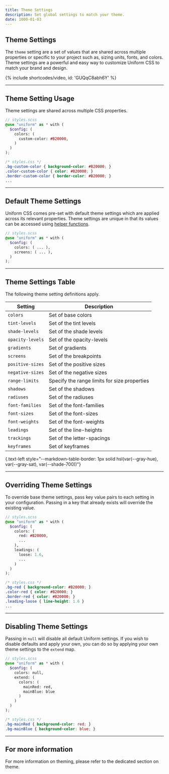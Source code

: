 ```yaml
---
title: Theme Settings
description: Set global settings to match your theme.
date: 1000-01-03
---
```



## Theme Settings

The `theme` setting are a set of values that are shared across multiple properties or specific to your project such as, sizing units, fonts, and colors. Theme settings are a powerful and easy way to customize Uniform CSS to match your brand and design.

{% include shortcodes/video, id: 'GUQqC8abh6Y' %}

---

## Theme Setting Usage

Theme settings are shared across multiple CSS properties.

```scss
// styles.scss
@use "uniform" as * with (
  $config: (
    colors: (
      custom-color: #B20000,
    )
  )
);
```

```css
/* styles.css */
.bg-custom-color { background-color: #B20000; }
.color-custom-color { color: #B20000; }
.border-custom-color { border-color: #B20000; }
...
```

---

## Default Theme Settings

Uniform CSS comes pre-set with default theme settings which are applied across its relevant properties. Theme settings are unique in that its values can be accessed using [helper functions](/docs/helper-functions).

```scss
// styles.scss
@use "uniform" as * with (
  $config: (
    colors: ( ... ),
    screens: ( ... ),
  )
);
```

---

## Theme Settings Table

The following theme setting definitions apply.

| Setting | Description |
| - | - |
| `colors` | Set of base colors |
| `tint-levels` | Set of the tint levels |
| `shade-levels` | Set of the shade levels |
| `opacity-levels` | Set of the opacity-levels |
| `gradients` | Set of gradients |
| `screens` | Set of the breakpoints |
| `positive-sizes` | Set of the positive sizes |
| `negative-sizes` | Set of the negative sizes |
| `range-limits` | Specify the range limits for size properties |
| `shadows` | Set of the shadows |
| `radiuses` | Set of the radiuses |
| `font-families` | Set of the font-families |
| `font-sizes` | Set of the font-sizes |
| `font-weights` | Set of the font-weights |
| `leadings` | Set of the line-heights |
| `trackings` | Set of the letter-spacings |
| `keyframes` | Set of keyframes |

{.text-left style="--markdown-table-border: 1px solid hsl(var(--gray-hue), var(--gray-sat), var(--shade-700))"}

---

## Overriding Theme Settings

To override base theme settings, pass key value pairs to each setting in your configuration. Passing in a key that already exists will override the existing value.

```scss
// styles.scss
@use "uniform" as * with (
  $config: (
    colors: (
      red: #B20000,
      ...
    ),
    leadings: (
      loose: 1.6,
      ...
    )
  )
);
```

```css
/* styles.css */
.bg-red { background-color: #B20000; }
.color-red { color: #B20000; }
.border-red { color: #B20000; }
.leading-loose { line-height: 1.6 }
...
```

---

## Disabling Theme Settings

Passing in `null` will disable all default Uniform settings. If you wish to disable defaults and apply your own, you can do so by applying your own theme settings to the `extend` map.

```scss
// styles.scss
@use "uniform" as * with (
  $config: (
    colors: null,
    extend: (
      colors: (
        mainRed: red,
        mainBlue: blue
      )
    )
  )
);
```

```css
/* styles.css */
.bg-mainRed { background-color: red; }
.bg-mainBlue { background-color: blue; }
```


---

## For more information

For more information on theming, please refer to the dedicated section on theme.